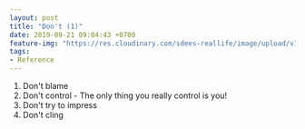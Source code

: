 ```yaml
---
layout: post
title: "Don't (1)"
date: 2019-09-21 09:04:43 +0700
feature-img: "https://res.cloudinary.com/sdees-reallife/image/upload/v1555658919/sample_feature_img.png"
tags:
- Reference
---
```

1. Don't blame
2. Don't control - The only thing you really control is you!
3. Don't try to impress
4. Don't cling
